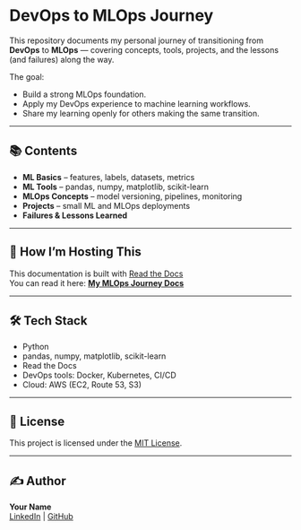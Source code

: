 # DevOps to MLOps Journey

This repository documents my personal journey of transitioning from **DevOps** to **MLOps** — covering concepts, tools, projects, and the lessons (and failures) along the way.

The goal:  
- Build a strong MLOps foundation.
- Apply my DevOps experience to machine learning workflows.
- Share my learning openly for others making the same transition.

---

## 📚 Contents
- **ML Basics** – features, labels, datasets, metrics
- **ML Tools** – pandas, numpy, matplotlib, scikit-learn
- **MLOps Concepts** – model versioning, pipelines, monitoring
- **Projects** – small ML and MLOps deployments
- **Failures & Lessons Learned**

---

## 🚀 How I’m Hosting This
This documentation is built with [Read the Docs](https://readthedocs.org/)  
You can read it here: [**My MLOps Journey Docs**](https://devops-to-mlops.readthedocs.io)

---

## 🛠 Tech Stack
- Python
- pandas, numpy, matplotlib, scikit-learn
- Read the Docs
- DevOps tools: Docker, Kubernetes, CI/CD
- Cloud: AWS (EC2, Route 53, S3)

---

## 📜 License
This project is licensed under the [MIT License](LICENSE).

---

## ✍️ Author
**Your Name**  
[LinkedIn](https://www.linkedin.com/in/i-am-sujeet-kumar/) | [GitHub](https://github.com/msm17b019)
